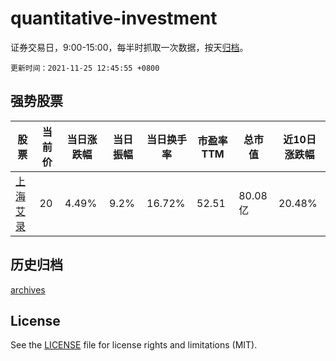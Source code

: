 # quantitative-investment

证券交易日，9:00-15:00，每半时抓取一次数据，按天[归档](archives)。

`更新时间：2021-11-25 12:45:55 +0800`

## 强势股票

|股票|当前价|当日涨跌幅|当日振幅|当日换手率|市盈率TTM|总市值|近10日涨跌幅|
|----|----|----|----|----|----|----|----|
|[上海艾录](https://xueqiu.com/S/SZ301062)|20|4.49%|9.2%|16.72%|52.51|80.08亿|20.48%|

## 历史归档

[archives](archives)

## License

See the [LICENSE](LICENSE) file for license rights and limitations (MIT).